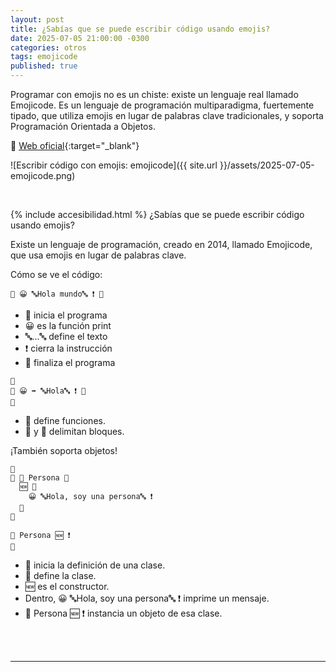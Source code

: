 ```yaml
---
layout: post
title: ¿Sabías que se puede escribir código usando emojis? 
date: 2025-07-05 21:00:00 -0300
categories: otros
tags: emojicode
published: true
---
```


Programar con emojis no es un chiste: existe un lenguaje real llamado Emojicode. Es un lenguaje de programación multiparadigma, fuertemente tipado, que utiliza emojis en lugar de palabras clave tradicionales, y soporta Programación Orientada a Objetos.

🔗 [Web oficial](https://www.emojicode.org/){:target="_blank"}


![Escribir código con emojis: emojicode]({{ site.url }}/assets/2025-07-05-emojicode.png)


&nbsp;

{% include accesibilidad.html %}
¿Sabías que se puede escribir código usando emojis? 

Existe un lenguaje de programación, creado en 2014, llamado Emojicode, que usa emojis en lugar de palabras clave.

Cómo se ve el código:

```text
🍇 😀 🔤Hola mundo🔤 ❗️ 🍉
```

- 🍇 inicia el programa
- 😀 es la función print
- 🔤...🔤 define el texto
- ❗️ cierra la instrucción
- 🍉 finaliza el programa

```text
🍇 
🍌 😀 ➡️ 🔤Hola🔤 ❗️ 🍌
🍉
```

- 🍌 define funciones.
- 🍇 y 🍉 delimitan bloques.

¡También soporta objetos!

```text
🍇
🏁 🚂 Persona 🍇
  🆕 🍇
    😀 🔤Hola, soy una persona🔤 ❗️
  🍉
🍉

🚂 Persona 🆕 ❗️
🍉
```

- 🏁 inicia la definición de una clase.
- 🚂 define la clase.
- 🆕 es el constructor.
- Dentro, 😀 🔤Hola, soy una persona🔤 ❗️ imprime un mensaje.
- 🚂 Persona 🆕 ❗️ instancia un objeto de esa clase.


</div></details>
<br />&nbsp;
<hr />
